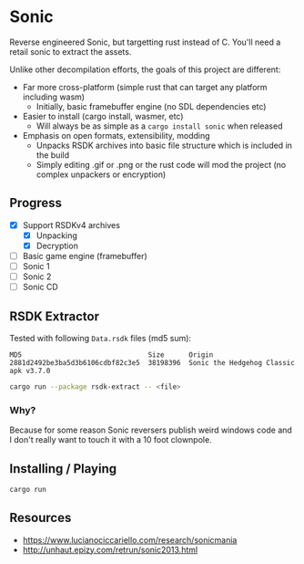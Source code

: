 # Sonic

Reverse engineered Sonic, but targetting rust instead of C. You'll need a retail sonic to extract the assets.

Unlike other decompilation efforts, the goals of this project are different:
- Far more cross-platform (simple rust that can target any platform including wasm)
  - Initially, basic framebuffer engine (no SDL dependencies etc)
- Easier to install (cargo install, wasmer, etc)
  - Will always be as simple as a `cargo install sonic` when released
- Emphasis on open formats, extensibility, modding
  - Unpacks RSDK archives into basic file structure which is included in the build
  - Simply editing .gif or .png or the rust code will mod the project (no complex unpackers or encryption)

## Progress
- [x] Support RSDKv4 archives
  - [x] Unpacking
  - [x] Decryption
- [ ] Basic game engine (framebuffer)
- [ ] Sonic 1
- [ ] Sonic 2
- [ ] Sonic CD

## RSDK Extractor

Tested with following `Data.rsdk` files (md5 sum):

```
MD5                               Size      Origin
2881d2492be3ba5d3b6106cdbf82c3e5  38198396  Sonic the Hedgehog Classic apk v3.7.0
```

```bash
cargo run --package rsdk-extract -- <file>
```

### Why?

Because for some reason Sonic reversers publish weird windows code and I don't really want to touch it with a 10 foot clownpole.

## Installing / Playing

```bash
cargo run
```

## Resources

- https://www.lucianociccariello.com/research/sonicmania
- http://unhaut.epizy.com/retrun/sonic2013.html
